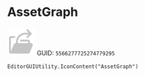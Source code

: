 # AssetGraph
![](/img/AssetGraph.png)
GUID: `5566277725274779295`
```
EditorGUIUtility.IconContent("AssetGraph")
```
